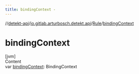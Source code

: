 ```yaml
---
title: bindingContext -
---
```

//[detekt-api](../../index.md)/[io.gitlab.arturbosch.detekt.api](../index.md)/[Rule](index.md)/[bindingContext](binding-context.md)



# bindingContext  
[jvm]  
Content  
var [bindingContext](binding-context.md): BindingContext  



